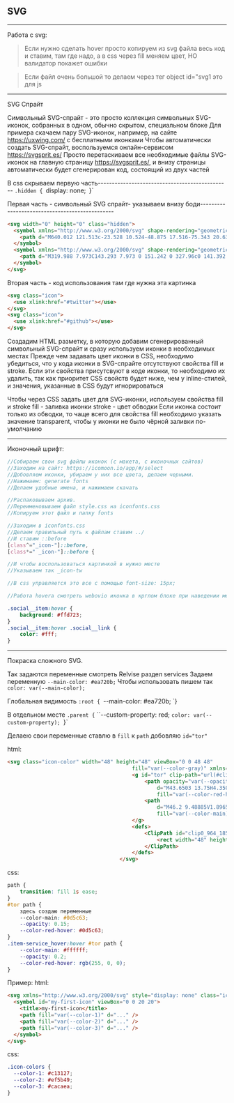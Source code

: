 ## SVG
----

Работа с svg:

>Если нужно сделать hover просто копируем из svg файла весь код и ставим, там где надо, а в css через fill меняем цвет, НО валидатор покажет ошибки

>Если файл очень большой то делаем через тег object
><object id="svg1" data="Путь к файлу.svg" type="image/svg+xml"></object>
>id="svg1 это для js

----

SVG Спрайт

Символьный SVG-спрайт - это просто коллекция символьных SVG-иконок, 
собранных в одном, обычно скрытом, специальном блоке
Для примера скачаем пару SVG-иконок, например, на сайте https://uxwing.com/ с бесплатными иконками
Чтобы автоматически создать SVG-спрайт, воспользуемся онлайн-сервисом https://svgsprit.es/
Просто перетаскиваем все необходимые файлы SVG-иконок на главную страницу https://svgsprit.es/, и внизу страницы автоматически будет сгенерирован код, состоящий из двух частей

В css скрываем первую часть-----------------------------------------------
`.hidden {
  `display: none;`
`}`

Первая часть - символьный SVG спрайт- указываем внизу боди-----------------------------------------------

```html
<svg width="0" height="0" class="hidden">
  <symbol xmlns="http://www.w3.org/2000/svg" shape-rendering="geometricPrecision" text-rendering="geometricPrecision" image-rendering="optimizeQuality" fill-rule="evenodd" clip-rule="evenodd" viewBox="0 0 640 640" id="twitter">
    <path d="M640.012 121.513c-23.528 10.524-48.875 17.516-75.343 20.634 27.118-16.24 47.858-41.977 57.756-72.615-25.347 14.988-53.516 25.985-83.363 31.866-24-25.5-58.087-41.35-95.848-41.35-72.508 0-131.21 58.736-131.21 131.198 0 10.228 1.134 20.232 3.355 29.882-109.1-5.528-205.821-57.757-270.57-137.222a131.423 131.423 0 00-17.764 66c0 45.497 23.102 85.738 58.347 109.207-21.508-.638-41.74-6.638-59.505-16.359v1.642c0 63.627 45.225 116.718 105.32 128.718-11.008 2.988-22.63 4.642-34.606 4.642-8.48 0-16.654-.874-24.78-2.35 16.783 52.11 65.233 90.095 122.612 91.205-44.989 35.245-101.493 56.233-163.09 56.233-10.63 0-20.988-.65-31.334-1.89 58.229 37.359 127.206 58.997 201.31 58.997 241.42 0 373.552-200.069 373.552-373.54 0-5.764-.13-11.35-.366-16.996 25.642-18.343 47.87-41.493 65.469-67.844l.059-.059z"></path>
  </symbol>
  <symbol xmlns="http://www.w3.org/2000/svg" shape-rendering="geometricPrecision" text-rendering="geometricPrecision" image-rendering="optimizeQuality" fill-rule="evenodd" clip-rule="evenodd" viewBox="0 0 640 640" id="github">
    <path d="M319.988 7.973C143.293 7.973 0 151.242 0 327.96c0 141.392 91.678 261.298 218.826 303.63 16.004 2.964 21.886-6.957 21.886-15.414 0-7.63-.319-32.835-.449-59.552-89.032 19.359-107.8-37.772-107.8-37.772-14.552-36.993-35.529-46.831-35.529-46.831-29.032-19.879 2.209-19.442 2.209-19.442 32.126 2.245 49.04 32.954 49.04 32.954 28.56 48.922 74.883 34.76 93.131 26.598 2.882-20.681 11.15-34.807 20.315-42.803-71.08-8.067-145.797-35.516-145.797-158.14 0-34.926 12.52-63.485 32.965-85.88-3.33-8.078-14.291-40.606 3.083-84.674 0 0 26.87-8.61 88.029 32.8 25.512-7.075 52.878-10.642 80.056-10.76 27.2.118 54.614 3.673 80.162 10.76 61.076-41.386 87.922-32.8 87.922-32.8 17.398 44.08 6.485 76.631 3.154 84.675 20.516 22.394 32.93 50.953 32.93 85.879 0 122.907-74.883 149.93-146.117 157.856 11.481 9.921 21.733 29.398 21.733 59.233 0 42.792-.366 77.28-.366 87.804 0 8.516 5.764 18.473 21.992 15.354 127.076-42.354 218.637-162.274 218.637-303.582 0-176.695-143.269-319.988-320-319.988l-.023.107z"></path>
  </symbol>
</svg>
```

Вторая часть - код использования там где нужна эта картинка

```html
<svg class="icon">
  <use xlink:href="#twitter"></use>
</svg>
<svg class="icon">
  <use xlink:href="#github"></use>
</svg>
```

Создадим HTML разметку, в которую добавим сгенерированный символьный 
SVG-спрайт и сразу используем иконки в необходимых местах
Прежде чем задавать цвет иконки в CSS, необходимо убедиться, что у кода иконки в 
SVG-спрайте отсутствуют свойства fill и stroke. Если эти свойства присутсвуют в коде иконки, то необходимо их удалить, так как приоритет CSS свойств будет ниже, чем у inline-стилей, и значения, указанные в CSS будут игнорироваться

Чтобы через CSS задать цвет для SVG-иконки, используем свойства fill и stroke
fill - заливка иконки
stroke - цвет обводки
Если иконка состоит только из обводки, то чаще всего для свойства fill необходимо указать значение transparent, чтобы у иконки не было чёрной заливки по-умолчанию

----

Иконочный шрифт:

```scss
//Собираем свои svg файлы иконок (с макета, с иконочных сайтов)
//Заходим на сайт: https://icomoon.io/app/#/select
//Добовляем иконки, убираем у них все цвета, делаем черными.
//Нажимаем: generate fonts
//Делаем удобные имена, и нажимаем скачать

//Распаковываем архив.
//Переименовываем файл style.css на iconfonts.css
//Копируем этот файл и папку fonts

//Заходим в iconfonts.css
//Делаем правильный путь к файлам ставим ../
//И ставим ::before
[class^="_icon-"]::before,
[class*=" _icon-"]::before {

//И чтобы воспользоваться картинкой в нужно месте
//Указываем так _icon-tw

//В css управляется это все с помощью font-size: 15px;

//Работа hovera смотреть webovio иконка в крглом блоке при наведении меняться фон блока и цвет иконки

.social__item:hover {
    background: #ffd723;
}
.social__item:hover .social__link {
    color: #fff;
}
```

----

Покраска сложного SVG.

Так задаются переменные смотреть Relvise раздел services
Задаем переменную `--main-color: #ea720b;`
Чтобы использовать пишем так `color: var(--main-color);`

Глобальная видимость
`:root {
    `--main-color: #ea720b;
`}

В отдельном месте
`.parent {`
  ``--custom-property: red;
  `color: var(--custom-property);
`}`

Делаею свои переменные ставлю в `fill`
к `path` добовляю `id="tor"`

html:
```html
<svg class="icon-color" width="48" height="48" viewBox="0 0 48 48"
                                        fill="var(--color-gray)" xmlns="http://www.w3.org/2000/svg">
                                        <g id="tor" clip-path="url(#clip0_964_18511)">
                                            <path opacity="var(--opacity)"
                                                d="M43.6503 13.75H4.35031C4.33231 13.75 4.32031 13.7619 4.32031 13.7796V19.1849C4.32031 22.7291 7.26031 25.6037 10.8783 25.6037C13.3203 25.6037 15.4503 24.2998 16.5843 22.3617C16.7583 22.0594 17.0883 21.8698 17.4423 21.8698C17.7963 21.8698 18.1203 22.0594 18.3003 22.3617C19.4283 24.2998 21.5583 25.6037 24.0003 25.6037C26.4483 25.6037 28.5843 24.2938 29.7063 22.3498C29.8803 22.0535 30.1983 21.8698 30.5403 21.8698H30.5763C30.9243 21.8698 31.2363 22.0535 31.4103 22.3498C32.5383 24.2938 34.6743 25.6037 37.1223 25.6037C40.7403 25.6037 43.6803 22.7291 43.6803 19.1849V13.7796C43.6803 13.7619 43.6683 13.75 43.6503 13.75Z"
                                                fill="var(--color-red-hover)" />
                                            <path
                                                d="M46.2 9.48885V1.89659C46.2 0.847537 45.342 0 44.28 0H3.72003C2.65804 0 1.80004 0.847537 1.80004 1.89659V9.48885C0.798037 9.54812 3.71756e-05 10.372 3.71756e-05 11.3795V19.1851C-0.00380525 20.6197 0.290253 22.0398 0.864037 23.3576C1.12204 23.9622 1.44004 24.5311 1.80004 25.0705V45.518C1.80004 46.5612 2.65804 47.4146 3.72003 47.4146H44.28C45.342 47.4146 46.2 46.5671 46.2 45.518V25.0705C46.5657 24.5298 46.879 23.9563 47.136 23.3576C47.706 22.036 48 20.6313 48 19.1851V11.3795C48 10.372 47.202 9.54812 46.2 9.48885ZM6.12003 4.26732H41.88V9.48293H6.12003V4.26732ZM27.84 43.1532H20.16V36.9834H27.84V43.1532ZM41.904 43.1532H31.68V35.0868C31.68 34.0378 30.822 33.1902 29.76 33.1902H18.24C17.178 33.1902 16.32 34.0378 16.32 35.0868V43.1532H6.12003V28.7985C6.29403 28.8814 6.47403 28.9644 6.66003 29.0355C7.99803 29.5927 9.42003 29.8712 10.884 29.8712C12.348 29.8712 13.764 29.5927 15.108 29.0355C15.936 28.6918 16.716 28.2532 17.43 27.7257C17.442 27.7198 17.454 27.7198 17.466 27257C18.1822 28.2554 18.9622 28.6954 19.788 29.0355C21.126 29.5927 22.548 29.8712 24.012 29.8712C25.476 29.8712 26.892 29.5927 28.236 29.0355C29.064 28.6918 29.844 28.2532 30.558 27.7257C30.57 27.7198 30.582 27.7198 30.594 27.7257C31.3102 28.2554 32.0902 28.6954 32.916 29.0355C34.254 29.5927 35.676 29.8712 37.14 29.8712C38.604 29.8712 40.02 29.5927 41.364 29.0355C41.544 28.9585 41.724 28.8814 41.904 28.7985V43.1532ZM43.68 19.1851C43.68 22.7294 40.74 25.6039 37.122 25.6039C34.674 25.6039 32.538 24.2941 31.41 22.3501C31.236 22.0537 30.924 21.87 30.576 21.87H30.54C30.198 21.87 29.88 22.0537 29.706 22.3501C29.1304 23.3417 28.2992 24.1652 27.297 24.7367C26.2948 25.3082 25.1572 25.6074 24 25.6039C21.558 25.6039 19.428 24.3 18.3 22.3619C18.12 22.0597 17.796 21.87 17.442 21.87C17.088 21.87 16.758 22.0597 16.584 22.3619C16.005 23.3498 15.1728 24.1695 14.1711 24.7387C13.1694 25.3078 12.0336 25.6062 10.878 25.6039C7.26003 25.6039 4.32003 22.7294 4.32003 19.1851V13.7799C4.32003 13.7621 4.33203 13.7502 4.35003 13.7502H43.65C43.668 13.7502 43.68 13.7621 43.68 13.7799V19.1851Z"
                                                fill="var(--color-main)" />
                                        </g>
                                        <defs>
                                            <ClipPath id="clip0_964_18511">
                                                <rect width="48" height="47.4146" fill="white" />
                                            </ClipPath>
                                        </defs>
                                    </svg>
```


css:
```scss
path {
    transition: fill 1s ease;
}
#tor path {
	здесь создаю переменные
    --color-main: #0d5c63;
    --opacity: 0.15;
    --color-red-hover: #0d5c63;
}
.item-service_hover:hover #tor path {
    --color-main: #ffffff;
    --opacity: 0.2;
    --color-red-hover: rgb(255, 0, 0);
}
```


Пример:
html:
```html
<svg xmlns="http://www.w3.org/2000/svg" style="display: none" class="icon icon-colors">
  <symbol id="my-first-icon" viewBox="0 0 20 20">
    <title>my-first-icon</title>
    <path fill="var(--color-1)" d="..." />
    <path fill="var(--color-2)" d="..." />
    <path fill="var(--color-3)" d="..." />
  </symbol>
</svg>
```

css:
```scss
.icon-colors {
  --color-1: #c13127;
  --color-2: #ef5b49;
  --color-3: #cacaea;
}
```
